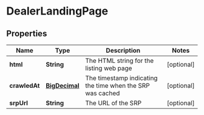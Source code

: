 
# DealerLandingPage

## Properties
Name | Type | Description | Notes
------------ | ------------- | ------------- | -------------
**html** | **String** | The HTML string for the listing web page |  [optional]
**crawledAt** | [**BigDecimal**](BigDecimal.md) | The timestamp indicating the time when the SRP was cached |  [optional]
**srpUrl** | **String** | The URL of the SRP |  [optional]



